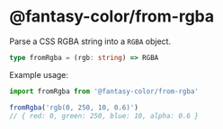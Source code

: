 # @fantasy-color/from-rgba

Parse a CSS RGBA string into a `RGBA` object.

```typescript
type fromRgba = (rgb: string) => RGBA
```

Example usage:

```javascript
import fromRgba from '@fantasy-color/from-rgba'

fromRgba('rgb(0, 250, 10, 0.6)')
// { red: 0, green: 250, blue: 10, alpha: 0.6 }
```
